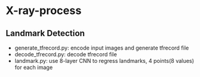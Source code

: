 # X-ray-process
## Landmark Detection
- generate_tfrecord.py: encode input images and generate tfrecord file
- decode_tfrecord.py: decode tfrecord file
- landmark.py: use 8-layer CNN to regress landmarks, 4 points(8 values) for each image
